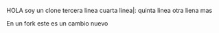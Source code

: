 HOLA
soy un clone
tercera linea
cuarta linea|:
quinta linea
otra liena mas

En un fork este es un cambio nuevo

